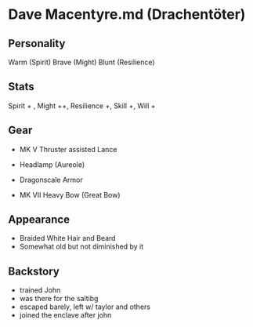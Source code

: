 # Dave Macentyre.md (Drachentöter)

## Personality

Warm (Spirit)
Brave (Might)
Blunt (Resilience)

## Stats

Spirit + , Might ++, Resilience +, Skill +, Will +

## Gear

- MK V Thruster assisted Lance 
- Headlamp (Aureole)
- Dragonscale Armor

- MK VII Heavy Bow (Great Bow)

## Appearance

- Braided White Hair and Beard
- Somewhat old but not diminished by it

## Backstory

- trained John
- was there for the saltibg
- escaped barely, left w/ taylor and others
- joined the enclave after john